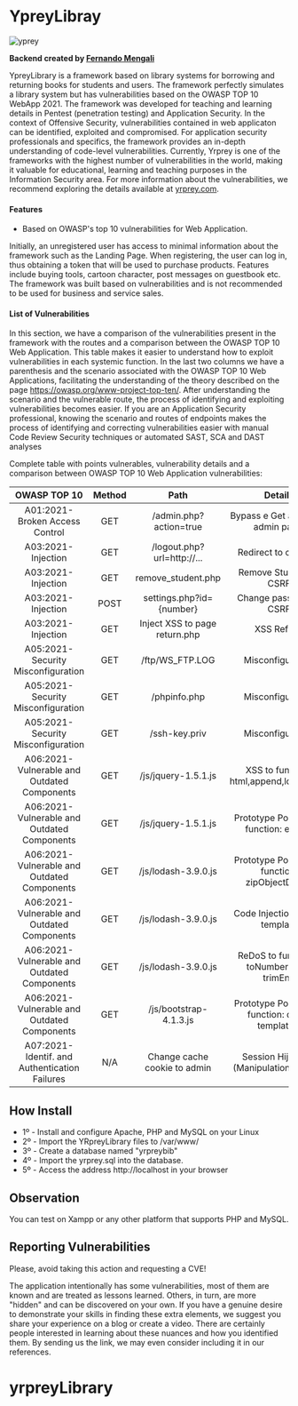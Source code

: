 # YpreyLibray

![yprey](https://i.imgur.com/zHoDJG9_d.webp?maxwidth=760&fidelity=grand)

**Backend created by [Fernando Mengali](https://www.linkedin.com/in/fernando-mengali-273504142/)**

YpreyLibrary is a framework based on library systems for borrowing and returning books for students and users. The framework perfectly simulates a library system but has vulnerabilities based on the OWASP TOP 10 WebApp 2021. The framework was developed for teaching and learning details in Pentest (penetration testing) and Application Security. In the context of Offensive Security, vulnerabilities contained in web applicaton can be identified, exploited and compromised. For application security professionals and specifics, the framework provides an in-depth understanding of code-level vulnerabilities. Currently, Yrprey is one of the frameworks with the highest number of vulnerabilities in the world, making it valuable for educational, learning and teaching purposes in the Information Security area. For more information about the vulnerabilities, we recommend exploring the details available at [yrprey.com](https://yrprey.com).

#### Features
 - Based on OWASP's top 10 vulnerabilities for Web Application.

Initially, an unregistered user has access to minimal information about the framework such as the Landing Page. When registering, the user can log in, thus obtaining a token that will be used to purchase products. Features include buying tools, cartoon character, post messages on guestbook etc. The framework was built based on vulnerabilities and is not recommended to be used for business and service sales.

#### List of Vulnerabilities

In this section, we have a comparison of the vulnerabilities present in the framework with the routes and a comparison between the OWASP TOP 10 Web Application.
This table makes it easier to understand how to exploit vulnerabilities in each systemic function.
In the last two columns we have a parenthesis and the scenario associated with the OWASP TOP 10 Web Applications, facilitating the understanding of the theory described on the page https://owasp.org/www-project-top-ten/.
After understanding the scenario and the vulnerable route, the process of identifying and exploiting vulnerabilities becomes easier. If you are an Application Security professional, knowing the scenario and routes of endpoints makes the process of identifying and correcting vulnerabilities easier with manual Code Review Security techniques or automated SAST, SCA and DAST analyses

Complete table with points vulnerables, vulnerability details and a comparison between OWASP TOP 10 Web Application vulnerabilities:

|             **OWASP TOP 10**                          |**Method**|            **Path**            |            **Details**                            |
|:-----------------------------------------------------:|:--------:|:------------------------------:|:-------------------------------------------------:|
|     A01:2021-Broken Access Control                    |   GET    |  /admin.php?action=true        |      Bypass e Get access to admin panel           |
|     A03:2021-Injection                                |   GET    |  /logout.php?url=http://...    |          Redirect to other url                    |
|     A03:2021-Injection                                |   GET    |  remove_student.php            |          Remove Students - CSRF                   |
|     A03:2021-Injection                                |   POST   |  settings.php?id={number}      |          Change password - CSRF                   |
|     A03:2021-Injection                                |   GET    |  Inject XSS to page return.php |               XSS Reflect                         |
|     A05:2021-Security Misconfiguration                |   GET    |  /ftp/WS_FTP.LOG               |            Misconfiguration                       |
|     A05:2021-Security Misconfiguration                |   GET    |  /phpinfo.php                  |            Misconfiguration                       |
|     A05:2021-Security Misconfiguration                |   GET    |  /ssh-key.priv                 |            Misconfiguration                       |
|     A06:2021-Vulnerable and Outdated Components       |   GET    |  /js/jquery-1.5.1.js           |  XSS to function: html,append,load,after..        |
|     A06:2021-Vulnerable and Outdated Components       |   GET    |  /js/jquery-1.5.1.js           |  Prototype Pollution to function: extend          |
|     A06:2021-Vulnerable and Outdated Components       |   GET    |  /js/lodash-3.9.0.js           |  Prototype Pollution to function: zipObjectDeep.. |
|     A06:2021-Vulnerable and Outdated Components       |   GET    |  /js/lodash-3.9.0.js           |            Code Injection across template         |
|     A06:2021-Vulnerable and Outdated Components       |   GET    |  /js/lodash-3.9.0.js           | ReDoS to functions: toNumber, trim, trimEnd       |
|     A06:2021-Vulnerable and Outdated Components       |   GET    |  /js/bootstrap-4.1.3.js        | Prototype Pollution to function: data-template... |
|     A07:2021-Identif. and Authentication Failures     |   N/A    |  Change cache cookie to admin  |  Session Hijacking (Manipulation Cookie)          |

## How Install

* 1º - Install and configure Apache, PHP and MySQL on your Linux
* 2º - Import the YRpreyLibrary files to /var/www/
* 3º - Create a database named "yrpreybib"
* 4º - Import the yrprey.sql into the database.
* 5º - Access the address http://localhost in your browser

## Observation
You can test on Xampp or any other platform that supports PHP and MySQL.

## Reporting Vulnerabilities

Please, avoid taking this action and requesting a CVE!

The application intentionally has some vulnerabilities, most of them are known and are treated as lessons learned. Others, in turn, are more "hidden" and can be discovered on your own. If you have a genuine desire to demonstrate your skills in finding these extra elements, we suggest you share your experience on a blog or create a video. There are certainly people interested in learning about these nuances and how you identified them. By sending us the link, we may even consider including it in our references.
# yrpreyLibrary
